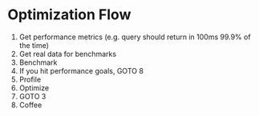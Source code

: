 # Optimization Flow

1. Get performance metrics (e.g. query should return in 100ms 99.9% of the time)
2. Get real data for benchmarks
3. Benchmark
4. If you hit performance goals, GOTO 8
5. Profile
6. Optimize
7. GOTO 3
8. Coffee

